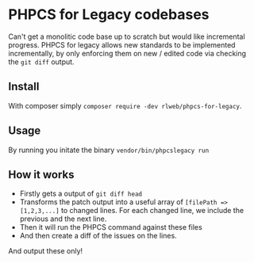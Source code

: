 # PHPCS for Legacy codebases

Can't get a monolitic code base up to scratch but would like incremental progress. PHPCS for legacy allows new standards to be implemented incrementally, by only enforcing them on new / edited code via checking the `git diff` output.

## Install

With composer simply `composer require -dev rlweb/phpcs-for-legacy`.

## Usage

By running you initate the binary `vendor/bin/phpcslegacy run`

## How it works

- Firstly gets a output of `git diff head`
- Transforms the patch output into a useful array of `[filePath => [1,2,3,...]` to changed lines. For each changed line, we include the previous and the next line.
- Then it will run the PHPCS command against these files
- And then create a diff of the issues on the lines.

And output these only!
